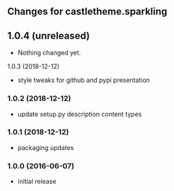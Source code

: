 ## Changes for castletheme.sparkling


1.0.4 (unreleased)
------------------

- Nothing changed yet.


1.0.3 (2018-12-12)

- style tweaks for github and pypi presentation


### 1.0.2 (2018-12-12)

- update setup.py description content types


### 1.0.1 (2018-12-12)

- packaging updates


### 1.0.0 (2016-06-07)

- initial release
